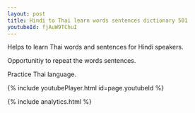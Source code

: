 ```yaml
---
layout: post
title: Hindi to Thai learn words sentences dictionary 501 
youtubeId: fjAuW9TChuI
---
```

 
 
Helps to learn Thai words and sentences for Hindi speakers.

Opportunitiy to repeat the words sentences. 

Practice Thai language. 
 
{% include youtubePlayer.html id=page.youtubeId %}
 
 
{% include analytics.html %}